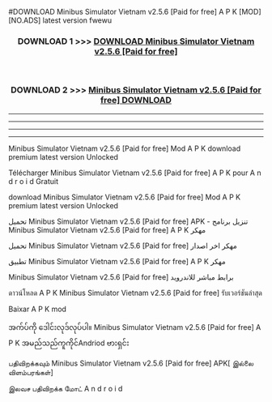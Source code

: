 #DOWNLOAD Minibus Simulator Vietnam v2.5.6  [Paid for free] A P K [MOD] [NO.ADS] latest version fwewu



<div align="center">

<h3>DOWNLOAD 1 >>> <a href="https://teeasianyam.web.app?sq=Minibus Simulator Vietnam v2.5.6  [Paid for free]">DOWNLOAD Minibus Simulator Vietnam v2.5.6  [Paid for free] </a></h3><br>

<h3>DOWNLOAD 2 >>> <a href="https://teeasianyam.web.app?sq=Minibus Simulator Vietnam v2.5.6  [Paid for free] ">Minibus Simulator Vietnam v2.5.6  [Paid for free]  DOWNLOAD </a></h3>

</div>


----------------------------------------------------------

----------------------------------------------------------

----------------------------------------------------------

----------------------------------------------------------


Minibus Simulator Vietnam v2.5.6  [Paid for free]  Mod A P K download premium latest version Unlocked

Télécharger Minibus Simulator Vietnam v2.5.6  [Paid for free]  A P K pour A n d r o i d Gratuit

download Minibus Simulator Vietnam v2.5.6  [Paid for free]  Mod A P K premium latest version Unlocked

تحميل Minibus Simulator Vietnam v2.5.6  [Paid for free]  APK - تنزيل برنامج Minibus Simulator Vietnam v2.5.6  [Paid for free]  A P K مهكر

تحميل Minibus Simulator Vietnam v2.5.6  [Paid for free]  مهكر اخر اصدار

تطبيق Minibus Simulator Vietnam v2.5.6  [Paid for free]  A P K مهكر

Minibus Simulator Vietnam v2.5.6  [Paid for free]  برابط مباشر للاندرويد

ดาวน์โหลด A P K Minibus Simulator Vietnam v2.5.6  [Paid for free]  รับเวอร์ชันล่าสุด

Baixar A P K mod

အက်ပ်ကို ဒေါင်းလုဒ်လုပ်ပါ။ Minibus Simulator Vietnam v2.5.6  [Paid for free]  A P K အမည်သည်ကူကိုင်Andriod ဗားရှင်း

பதிவிறக்கவும் Minibus Simulator Vietnam v2.5.6  [Paid for free]  APK[ இல்லை விளம்பரங்கள்] 
 
இலவச பதிவிறக்க மோட் A n d r o i d



